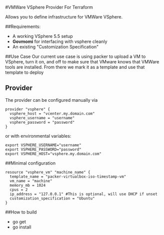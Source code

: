 #VMWare VSphere Provider For Terraform

Allows you to define infrastructure for VMWare VSphere. 

##Requirements: 
* A working VSphere 5.5 setup
* **Govmomi** for interfacing with vsphere cleanly
* An existing "Customization Specification"

##Use Case
Our current use case is using packer to upload a VM to VSphere, turn it on, and
off to make sure that VMware knows that VMWare tools are installed. From there
we mark it as a template and use that template to deploy

## Provider

The provider can be configured manually via
```
provider "vsphere" {
  vsphere_host = "vcenter.my.domain.com"
  vsphere_username = "username"
  vsphere_password = "password"
}

```

or with environmental variables:
```
export VSPHERE_USERNAME="username"
export VSPHERE_PASSWORD="password"
export VSPHERE_HOST="vsphere.my.domain.com" 
```

##Minimal configuration
```
resource "vsphere_vm" "machine_name" {
  template_name = "packer-virtualbox-iso-timestamp-vm"
  vm_name = "machine"
  memory_mb = 1024
  cpus = 2
  ip_address = "127.0.0.1" #This is optional, will use DHCP if unset
  customization_specification = "Ubuntu"
}
```

##How to build
* go get
* go install
